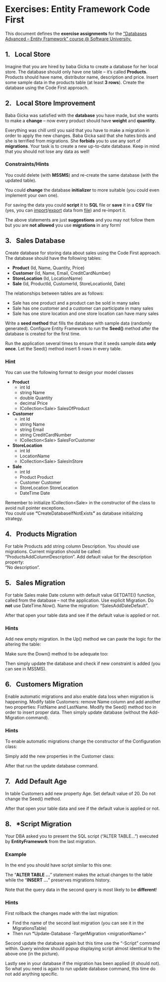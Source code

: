 <h1>Exercises: Entity Framework Code First</h1>
<p>This document defines the <strong>exercise assignments</strong> for the <a href="https://softuni.bg/courses/databases-advanced-entity-framework">"Databases Advanced &ndash; Entity Framework" course @ Software University.</a></p>
<h2>1.&nbsp;&nbsp; Local Store</h2>
<p>Imagine that you are hired by baba Gicka to create a database for her local store. The database should only have one table &ndash; it&rsquo;s called <strong>Products</strong>. Products should have name, distributor name, description and price. Insert some sample data in the products table (at least <strong>3 rows</strong>). Create the database using the Code First approach.</p>
<h2>2.&nbsp;&nbsp; Local Store Improvement</h2>
<p>Baba Gicka was satisfied with the <strong>database</strong> you have made, but she wants to make a <strong>change</strong> &ndash; now every product should have <strong>weight</strong> and <strong>quantity</strong>.</p>
<p>Everything was chill until you said that you have to make a migration in order to apply the new changes. Baba Gicka said that she hates birds and she is terrified from migrations. She <strong>forbids</strong> you to use any sort of <strong>migrations</strong>. Your task is to create a new up-to-date database. Keep in mind that you should not lose any data as well!</p>
<h3>Constraints/Hints</h3>
<p>You could delete (with <strong>MSSMS</strong>) and re-create the same database (with the updated table).</p>
<p>You could <strong>change</strong> the database <strong>initializer</strong> to more suitable (you could even implement your own one).</p>
<p>For saving the data you could <strong>script</strong> it to <strong>SQL</strong> file or <strong>save</strong> it in a <strong>CSV</strong> file (yes, you can <a href="https://support.discountasp.net/kb/a1179/how-to-import-a-csv-file-into-a-database-using-sql-server-management-studio.aspx">import</a>/<a href="http://stackoverflow.com/questions/17471994/export-from-sql-server-2012-to-csv-through-management-studio">export</a> data from <a href="http://www.computerhope.com/jargon/c/csv.htm">file</a>) and re-import it.</p>
<p>The above statements are just <strong>suggestions</strong> and you may not follow them but you are <strong>not</strong> <strong>allowed</strong> you use <strong>migrations</strong> in any form!</p>
<h2>3.&nbsp;&nbsp; Sales Database</h2>
<p>Create database for storing data about sales using the Code First approach. The database should have the following tables:</p>
<ul>
<li><strong>Product</strong> (Id, Name, Quantity, Price)</li>
<li><strong>Customer</strong> (Id, Name, Email, CreditCardNumber)</li>
<li><strong>StoreLocation</strong> (Id, LocationName)</li>
<li><strong>Sale</strong> (Id, ProductId, CustomerId, StoreLocationId, Date)</li>
</ul>
<p>The relationships between tables are as follows:</p>
<ul>
<li>Sale has one product and a product can be sold in many sales</li>
<li>Sale has one customer and a customer can participate in many sales</li>
<li>Sale has one store location and one store location can have many sales</li>
</ul>
<p>Write a <strong>seed method</strong> that fills the database with sample data (randomly generated). Configure Entity Framework to run the <strong>Seed()</strong> method after the database is created for the first time.</p>
<p>Run the application several times to ensure that it seeds sample data <strong>only</strong> <strong>once</strong>. Let the Seed() method insert 5 rows in every table.</p>
<h3>Hint</h3>
<p>You can use the following format to design your model classes</p>
<ul>
<li><strong>Product</strong>
<ul>
<li>int Id</li>
<li>string Name</li>
<li>double Quantity</li>
<li>decimal Price</li>
<li>ICollection&lt;Sale&gt; SalesOfProduct</li>
</ul>
</li>
<li><strong>Customer</strong>
<ul>
<li>int Id</li>
<li>string Name</li>
<li>string Email</li>
<li>string CreditCardNumber</li>
<li>ICollection&lt;Sale&gt; SalesForCustomer</li>
</ul>
</li>
<li><strong>StoreLocation</strong>
<ul>
<li>int Id</li>
<li>LocationName</li>
<li>ICollection&lt;Sale&gt; SalesInStore</li>
</ul>
</li>
<li><strong>Sale</strong>
<ul>
<li>int Id</li>
<li>Product Product</li>
<li>Customer Customer</li>
<li>StoreLocation StoreLocation</li>
<li>DateTime Date</li>
</ul>
</li>
</ul>
<p>Remember to initialize ICollection&lt;Sale&gt; in the constructor of the class to avoid null pointer exceptions. <br /> You could use <strong>&ldquo;</strong>CreateDatabaseIfNotExists<strong>&rdquo;</strong> as database initializing strategy.</p>
<h2>4.&nbsp;&nbsp; Products Migration</h2>
<p>For table Products add string column Description. You should use migrations. Current migration should be called: &ldquo;ProductsAddColumnDescription&rdquo;. Add default value for the description property: <br /> &ldquo;No description&rdquo;.</p>
<h2>5.&nbsp;&nbsp; Sales Migration</h2>
<p>For table Sales make Date column with default value GETDATE() function, called from the database &ndash; not the application. Use explicit Migration. Do <strong>not</strong> use DateTime.Now(). Name the migration: &ldquo;SalesAddDateDefault&rdquo;.</p>
<p>After that open your table data and see if the default value is applied or not.</p>
<h3>Hints</h3>
<p>Add new empty migration. In the Up() method we can paste the logic for the altering the table:</p>
<p>Make sure the Down() method to be adequate too:</p>
<p>Then simply update the database and check if new constraint is added (you can see in MSSMS).</p>
<h2>6.&nbsp;&nbsp; Customers Migration</h2>
<p>Enable automatic migrations and also enable data loss when migration is happening. Modify table Customers: remove Name column and add another two properties: FistName and LastName. Modify the Seed() method too in order to insert proper data. Then simply update database (without the Add-Migration command).</p>
<h3>Hints</h3>
<p>To enable automatic migrations change the constructor of the Configuration class:</p>
<p>Simply add the new properties in the Customer class:</p>
<p>After that run the update database command.</p>
<h2>7.&nbsp;&nbsp; Add Default Age</h2>
<p>In table Customers add new property Age. Set default value of 20. Do not change the Seed() method.</p>
<p>After that open your table data and see if the default value is applied or not.</p>
<h2>8.&nbsp;&nbsp; *Script Migration</h2>
<p>Your DBA asked you to present the SQL script (&ldquo;ALTER TABLE&hellip;&rdquo;) executed by <strong>EntityFramework</strong> from the last migration.</p>
<h3>Example</h3>
<p>In the end you should have script similar to this one:</p>
<p>The &ldquo;<strong>ALTER TABLE &hellip;</strong>&rdquo; statement makes the actual changes to the table while the &ldquo;<strong>INSERT &hellip;</strong>&rdquo; preserves migrations history.</p>
<p>Note that the query data in the second query is most likely to be <strong>different</strong>!</p>
<h3>Hints</h3>
<p>First rollback the changes made with the last migration:</p>
<ul>
<li>Find the name of the second last migration (you can see it in the MigrationsTable)</li>
<li>Then run<strong> &ldquo;</strong>Update-Database -TargetMigration &lt;migrationName&gt;&rdquo;</li>
</ul>
<p>Second update the database again but this time use the &ldquo;-Script&rdquo; command within. Query window should popup displaying script almost identical to the above one (in the picture).</p>
<p>Lastly see in your database if the migration has been applied (it should not). So what you need is again to run update database command, this time do not add anything specific.</p>